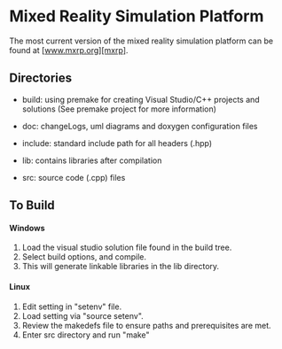 
Mixed Reality Simulation Platform
=================================

The most current version of the mixed reality simulation platform can be found at [www.mxrp.org][mxrp].

Directories
-----------

* build: using premake for creating Visual Studio/C++ projects and solutions (See premake project for more information)

* doc: changeLogs, uml diagrams and doxygen configuration files

* include: standard include path for all headers (.hpp)

* lib: contains libraries after compilation

* src: source code (.cpp) files

To Build
---------

#### Windows
1. Load the visual studio solution file found in the build tree.
2. Select build options, and compile.
3. This will generate linkable libraries in the lib directory.

#### Linux
1. Edit setting in "setenv" file.
2. Load setting via "source setenv".
3. Review the makedefs file to ensure paths and prerequisites are met.
4. Enter src directory and run "make"

[mxrp]: http://www.mxrp.org

